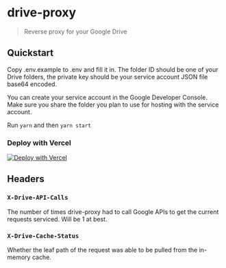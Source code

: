 # drive-proxy
> Reverse proxy for your Google Drive

## Quickstart

Copy .env.example to .env and fill it in. The folder ID should be one of your Drive folders, the private key should be your service account JSON file base64 encoded.

You can create your service account in the Google Developer Console. Make sure you share the folder you plan to use for hosting with the service account.

Run `yarn` and then `yarn start`

### Deploy with Vercel

[![Deploy with Vercel](https://vercel.com/button)](https://vercel.com/new/project?template=https://github.com/stewartmcgown/drive-proxy/tree/master)

## Headers

### `X-Drive-API-Calls`
The number of times drive-proxy had to call Google APIs to get the current requests serviced. Will be 1 at best.

### `X-Drive-Cache-Status`
Whether the leaf path of the request was able to be pulled from the in-memory cache.